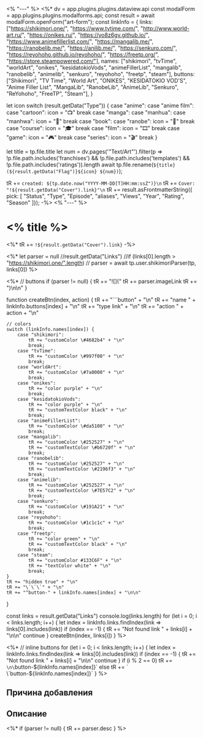 <% "---" %>
<%*
dv = app.plugins.plugins.dataview.api
const modalForm = app.plugins.plugins.modalforms.api;
const result = await modalForm.openForm("art-form");
const linkInfo = {
	links: ["https://shikimori.one/", "https://www.tvtime.com/", "http://www.world-art.ru/", "https://onikes.ru/", "https://yo8z6gv.github.io/", "https://www.animefillerlist.com/", "https://mangalib.me/", "https://ranobelib.me/", "https://anilib.me/", "https://senkuro.com/", "https://reyohoho.github.io/reyohoho/", "https://freetp.org/", "https://store.steampowered.com/"],
	names: ["shikimori", "tvTime", "worldArt", "onikes", "kesidatokioVods", "animeFillerList", "mangalib", "ranobelib", "animelib", "senkuro", "reyohoho", "freetp", "steam"],
	buttons: ["Shikimori", "TV Time", "World Art", "ONIKES", "KESIDATOKIO VOD'S", "Anime Filler List", "MangaLib", "RanobeLib", "AnimeLib", "Senkuro", "ReYohoho", "FreeTP", "Steam"],
}

let icon
switch (result.getData("Type")) {
	case "anime":
	case "anime film":
	case "cartoon":
		icon = "📺"
		break
	case "manga":
	case "manhua":
	case "manhwa":
		icon = "📗"
		break
	case "book":
	case "ranobe":
		icon = "📘"
		break
	case "course":
		icon = "🎓"
		break
	case "film":
		icon = "🎞"
		break
	case "game":
		icon = "🎮"
		break
	case "series":
		icon = "🎬"
		break
}

let title = tp.file.title
let num = dv.pages('"Text/Art"').filter(p => !p.file.path.includes('franchises') && !p.file.path.includes('templates') && !p.file.path.includes('ratings')).length
await tp.file.rename(`${title} (${result.getData("Flag")}${icon} ${num})`);


tR += `created: ${tp.date.now("YYYY-MM-DD[T]HH:mm:ssZ")}\n`
tR += `Cover: "!${result.getData("Cover").link}"\n`
tR += result.asFrontmatterString({ pick: [
    "Status",
    "Type",
    "Episode",
    "aliases",
    "Views",
    "Year",
    "Rating",
    "Season"
]});
-%>
<% "---" %>

# <% title %>

<%*
tR += `!${result.getData("Cover").link}`
-%>

<%*
let parser = null
//result.getData("Links")
//if (links[0].length > "https://shikimori.one/".length)
//	parser = await tp.user.shikimoriParser(tp, links[0])
%>


<%* // buttons
if (parser != null) {
	tR += "![]("
	tR += parser.imageLink
	tR += ")\n\n"
}

function createBtn(index, action) {
	tR += "\`\`\`button" + "\n"
	tR += "name " + linkInfo.buttons[index] + "\n"
	tR += "type link" + "\n"
	tR += "action " + action + "\n"
	
	// colors
	switch (linkInfo.names[index]) {
		case "shikimori":
			tR += "customColor \#4682b4" + "\n"
			break;
		case "tvTime":
			tR += "customColor \#997f00" + "\n"
			break;
		case "worldArt":
			tR += "customColor \#7a0000" + "\n"
			break;
		case "onikes":
			tR += "color purple" + "\n"
			break;
		case "kesidatokioVods":
			tR += "color purple" + "\n"
			tR += "customTextColor black" + "\n"
			break;
		case "animeFillerList":
			tR += "customColor \#da5100" + "\n"
			break;
		case "mangalib":
			tR += "customColor \#252527" + "\n"
            tR += "customTextColor \#b6720f" + "\n"
			break;
		case "ranobelib":
			tR += "customColor \#252527" + "\n"
            tR += "customTextColor \#2196f3" + "\n"
			break;
		case "animelib":
			tR += "customColor \#252527" + "\n"
            tR += "customTextColor \#7E57C2" + "\n"
			break;
		case "senkuro":
			tR += "customColor \#191A21" + "\n"
			break;
		case "reyohoho":
			tR += "customColor \#1c1c1c" + "\n"
			break;
		case "freetp":
			tR += "color green" + "\n"
			tR += "customTextColor black" + "\n"
			break;
		case "steam":
			tR += "customColor #133C6F" + "\n"
			tR += "textColor white" + "\n"
			break;
	}
	tR += "hidden true" + "\n"  
	tR += "\`\`\`" + "\n"
	tR += "^button-" + linkInfo.names[index] + "\n\n"
}

const links = result.getData("Links")
console.log(links.length)
for (let i = 0; i < links.length; i++) {
	let index = linkInfo.links.findIndex(link => links[0].includes(link))
	if (index == -1) {
		tR += "Not found link " + links[i] + "\n\n"
		continue
	}
	createBtn(index, links[i])
}
%>

<%* // inline buttons
for (let i = 0; i < links.length; i++) {
	let index = linkInfo.links.findIndex(link => links[0].includes(link))
	if (index == -1) {
		tR += "Not found link " + links[i] + "\n\n"
		continue
	}
	if (i % 2 == 0)
		tR += `\n\`button-${linkInfo.names[index]}`
	else
		tR += ` \`button-${linkInfo.names[index]}`
}
%>

## Причина добавления




## Описание

<%*
if (parser != null) {
	tR += parser.desc
}
%>

